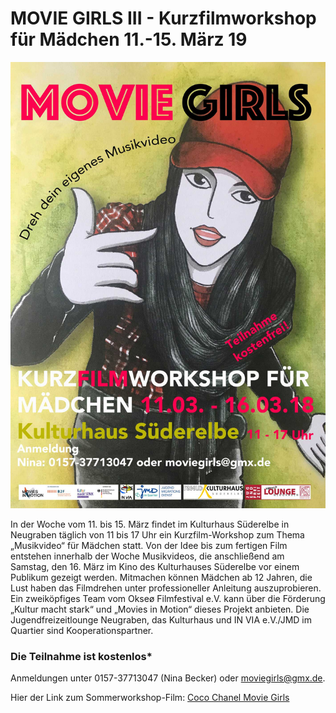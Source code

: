 # MOVIE GIRLS III - Kurzfilmworkshop für Mädchen 11.-15. März 19

![](/img/moviegirls3_rdz.jpg)

In der Woche vom 11. bis 15. März findet im Kulturhaus Süderelbe in Neugraben täglich von 11 bis 17 Uhr
ein Kurzfilm-Workshop zum Thema „Musikvideo“ für Mädchen statt. Von der Idee bis zum fertigen Film entstehen
innerhalb der Woche Musikvideos, die anschließend am Samstag, den 16. März im Kino des Kulturhauses Süderelbe
vor einem Publikum gezeigt werden. Mitmachen können Mädchen ab 12 Jahren, die Lust haben das Filmdrehen unter
professioneller Anleitung auszuprobieren. Ein zweiköpfiges Team vom Okseø Filmfestival e.V. kann über die Förderung
„Kultur macht stark“ und „Movies in Motion“ dieses Projekt anbieten. Die Jugendfreizeitlounge Neugraben,
das Kulturhaus und IN VIA e.V./JMD im Quartier sind Kooperationspartner. 

### Die Teilnahme ist kostenlos*  

Anmeldungen unter 0157-37713047 (Nina Becker) oder moviegirls@gmx.de.

Hier der Link zum Sommerworkshop-Film:
[Coco Chanel Movie Girls](http://vimeo.com/288323542)

